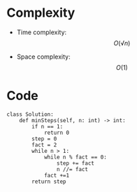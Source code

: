 
# Complexity
- Time complexity: $$O(√n)$$
<!-- Add your time complexity here, e.g. $$O(n)$$ -->

- Space complexity: $$O(1)$$
<!-- Add your space complexity here, e.g. $$O(n)$$ -->

# Code
```python3 []
class Solution:
    def minSteps(self, n: int) -> int:
        if n == 1:
            return 0 
        step = 0
        fact = 2
        while n > 1:
            while n % fact == 0:
                step += fact
                n //= fact
            fact +=1
        return step
        
```
